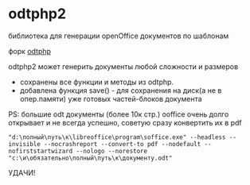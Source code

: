 odtphp2
=======

библиотека для генерации openOffice документов по шаблонам

форк [odtphp](https://github.com/cybermonde/odtphp "odtphp")

odtphp2 может генерить документы любой сложности и размеров
+ сохранены все функции и методы из odtphp.
+ добавлена функция save() - для сохранения на диск(а не в опер.памяти) уже готовых частей-блоков документа



PS: большие odt документы (более 10к стр.) ooffice очень долго открывает и не всегда успешно, советую сразу конвертить их в pdf
```
"d:\полный\путь\к\libreoffice\program\soffice.exe" --headless --invisible --nocrashreport --convert-to pdf --nodefault --nofirststartwizard --nologo --norestore "c:\и\обязательно\полный\путь\к\документу.odt"
```


УДАЧИ!

